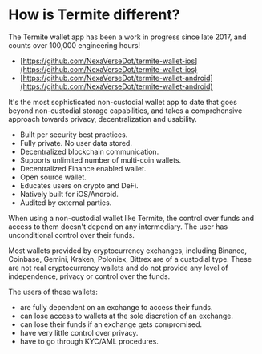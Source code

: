 # How is Termite different?

The Termite wallet app has been a work in progress since late 2017, and counts over 100,000 engineering hours!

- [https://github.com/NexaVerseDot/termite-wallet-ios](https://github.com/NexaVerseDot/termite-wallet-ios)
- [https://github.com/NexaVerseDot/termite-wallet-android](https://github.com/NexaVerseDot/termite-wallet-android)

It's the most sophisticated non-custodial wallet app to date that goes beyond non-custodial storage capabilities, and takes a comprehensive approach towards privacy, decentralization and usability.

- Built per security best practices.
- Fully private. No user data stored.
- Decentralized blockchain communication.
- Supports unlimited number of multi-coin wallets.
- Decentralized Finance enabled wallet.
- Open source wallet.
- Educates users on crypto and DeFi.
- Natively built for iOS/Android.
- Audited by external parties.

When using a non-custodial wallet like Termite, the control over funds and access to them doesn't depend on any intermediary. The user has unconditional control over their funds.

Most wallets provided by cryptocurrency exchanges, including Binance, Coinbase, Gemini, Kraken, Poloniex, Bittrex are of a custodial type. These are not real cryptocurrency wallets and do not provide any level of independence, privacy or control over the funds.

The users of these wallets:

- are fully dependent on an exchange to access their funds.
- can lose access to wallets at the sole discretion of an exchange.
- can lose their funds if an exchange gets compromised.
- have very little control over privacy.
- have to go through KYC/AML procedures.